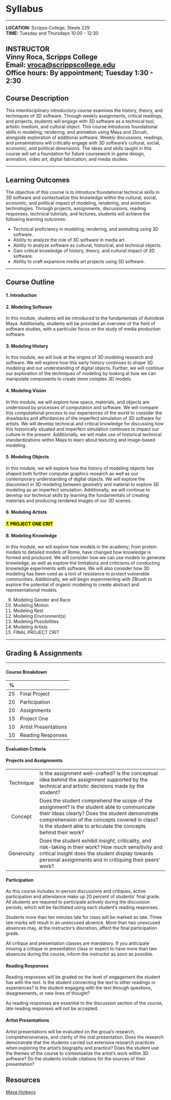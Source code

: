 
 <link rel="stylesheet" type="text/css" href="extra.css">
 
# Syllabus


---
**LOCATION:** Scripps College, Steele 229  
**TIME:** Tuesday and Thursdays 10:00 - 12:30

**INSTRUCTOR**  
Vinny Roca, Scripps College  
Email: vroca@scrippscollege.edu  
Office hours: By appointment; Tuesday 1:30 - 2:30
---
## Course Description

This interdisciplinary introductory course examines the history, theory, and techniques of 3D software. Through weekly assignments, critical readings, and projects, students will engage with 3D software as a technical tool, artistic medium, and cultural object. This course introduces foundational skills in modeling, rendering, and animation using Maya and Zbrush, alongside exploration of additional software. Weekly discussions, readings, and presentations will critically engage with 3D software’s cultural, social, economic, and political dimensions. The ideas and skills taught in this course will set a foundation for future coursework in game design, animation, video art, digital fabrication, and media studies.

---

## Learning Outcomes

The objective of this course is to introduce foundational technical skills in 3D software and contextualize this knowledge within the cultural,  social, economic, and political impact of modeling, rendering, and animation technologies. Through projects, assignments, discussions, reading responses, technical tutorials, and lectures, students will achieve the following learning outcomes:

- Technical proficiency in modeling, rendering, and animating using 3D software.
- Ability to analyze the role of 3D software in media art.
- Ability to analyze software as cultural, historical, and technical objects.
- Gain critical knowledge of history, theory, and cultural impact of 3D software.
- Ability to craft expansive media art projects using 3D software.

---
## Course Outline

#### 1. Introduction  

#### 2. Modeling Software 

In this module, students will be introduced to the fundamentals of Autodesk Maya. Additionally, students will be provided an overview of the field of software studies, with a particular focus on the study of media production software.  

#### 3. Modeling History  

In this module, we will look at the origins of 3D modeling research and software. We will explore how this early history continues to shape 3D modeling and our understanding of digital objects. Further, we will continue our exploration of the techniques of modeling by looking at how we can manipulate components to create more complex 3D models.

#### 4. Modeling Vision  

In this module, we will explore how space, materials, and objects are understood by processes of computation and software. We will compare this computational process to our experiences of the world to consider the drawbacks and affordances of the imperfect simulation of 3D software for artists. We will develop technical and critical knowledge for discussing how this historically situated and imperfect simulation continues to impact our culture in the present. Additionally, we will make use of historical technical standardizations within Maya to learn about texturing and image-based modeling.  


#### 5. Modeling Objects  

In this module, we will explore how the history of modeling objects has shaped both further computer graphics research as well as our contemporary understanding of digital objects. We will explore the disconnect in 3D modeling between geometry and material to explore 3D modeling as an imperfect simulation. Additionally, we will continue to develop our technical skills by learning the fundamentals of creating materials and producing rendered images of our 3D scenes.  

#### 6. Modeling Artists  

#### <mark>7. PROJECT ONE CRIT</mark>  

#### 8. Modeling Knowledge  

In this module, we will explore how models in the academy, from protein models to detailed models of Rome, have changed how knowledge is formed and produced. We will consider how we can use models to generate knowledge, as well as explore the limitations and criticisms of conducting knowledge experiments with software. We will also consider how 3D modeling has been used as a tool of resistance to protect vulnerable communities. Additionally, we will begin experimenting with ZBrush to explore the potential of organic modeling to create abstract and representational models. 
  

9. Modeling Gender and Race
10. Modeling Motion
11. Modeling Rest
12. Modeling Environment(s)
13. Modeling Possibilities
14. Modeling Artists
15. FINAL PROJECT CRIT




---
## Grading & Assignments
---
#### **Course Breakdown**

|%||
|:---:|---|
|25| Final Project|
|20|Participation|
|20|Assignments|
|15|Project One|
|10|Artist Presentations|
|10|Reading Responses|

#### **Evaluation Criteria**
#### Projects and Assignments

|||
|:---:|---|
|Technique| Is the assignment well-crafted? Is the conceptual idea behind the assignment supported by the technical and artistic decisions made by the student?|
|Concept|Does the student comprehend the scope of the assignment? Is the student able to communicate their ideas clearly? Does the student demonstrate comprehension of the concepts covered in class? Is the student able to articulate the concepts behind their work?|
|Generosity|Does the student exhibit insight, criticality, and risk-taking in their work? How much sensitivity and critical insight does the student display towards personal assignments and in critiquing their peers’ work?|

#### Participation

As this course includes in-person discussions and critiques, active participation and attendance make up 20 percent of students’ final grade. All students are required to participate actively during the discussion periods, which will be facilitated using each student’s reading responses.

Students more than ten minutes late for class will be marked as late. Three late marks will result in an unexcused absence. More than two unexcused absences may, at the instructor’s discretion, affect the final participation grade.

All critique and presentation classes are mandatory. If you anticipate missing a critique or presentation class or expect to have more than two absences during the course, inform the instructor as soon as possible.

#### Reading Responses

Reading responses will be graded on the level of engagement the student has with the text. Is the student connecting the text to other readings or experiences? Is the student engaging with the text through questions, disagreements, or new lines of thought?

As reading responses are essential to the discussion section of the course, late reading responses will not be accepted.

#### Artist Presentations

Artist presentations will be evaluated on the group’s research, comprehensiveness, and clarity of the oral presentation. Does the research demonstrate that the students carried out extensive research practices when exploring the artist’s biography and practice? Does the student use the themes of the course to contextualize the artist’s work within 3D software? Do the students include citations for the sources of their presentation?

## Resources

[Maya Hotkeys](https://www.autodesk.com/shortcuts/maya)